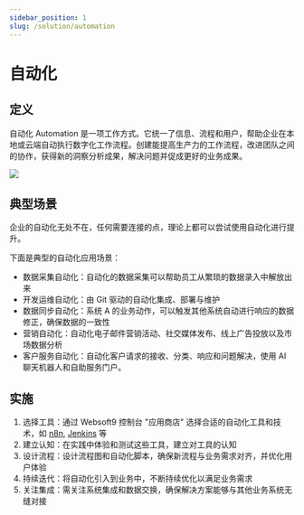 ```yaml
---
sidebar_position: 1
slug: /solution/automation
---
```


# 自动化

## 定义

自动化 Automation 是一项工作方式。它统一了信息、流程和用户，帮助企业在本地或云端自动执行数字化工作流程。创建能提高生产力的工作流程，改进团队之间的协作，获得新的洞察分析成果，解决问题并促成更好的业务成果。

![](https://libs.websoft9.com/Websoft9/resource/solution/automation-hero-websoft9.webp)

## 典型场景

企业的自动化无处不在，任何需要连接的点，理论上都可以尝试使用自动化进行提升。  

下面是典型的自动化应用场景：  

* 数据采集自动化：自动化的数据采集可以帮助员工从繁琐的数据录入中解放出来
* 开发运维自动化：由 Git 驱动的自动化集成、部署与维护
* 数据同步自动化：系统 A 的业务动作，可以触发其他系统自动进行响应的数据修正，确保数据的一致性
* 营销自动化：自动化电子邮件营销活动、社交媒体发布、线上广告投放以及市场数据分析
* 客户服务自动化：自动化客户请求的接收、分类、响应和问题解决，使用 AI 聊天机器人和自助服务门户。

## 实施

1. 选择工具：通过 Websoft9 控制台 "应用商店" 选择合适的自动化工具和技术，如 [n8n](../n8n), [Jenkins](../jenkins) 等
2. 建立认知：在实践中体验和测试这些工具，建立对工具的认知
3. 设计流程：设计流程图和自动化脚本，确保新流程与业务需求对齐，并优化用户体验
4. 持续迭代：将自动化引入到业务中，不断持续优化以满足业务需求
5. 关注集成：需关注系统集成和数据交换，确保解决方案能够与其他业务系统无缝对接
